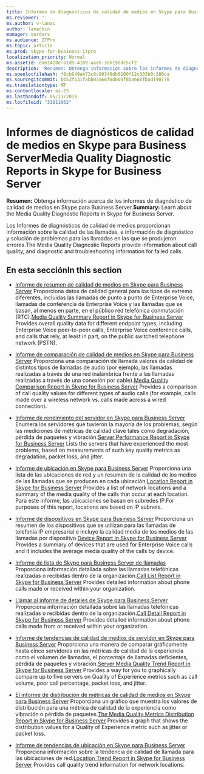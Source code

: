 ```yaml
---
title: Informes de diagnósticos de calidad de medios en Skype para Business Server
ms.reviewer: ''
ms.author: v-lanac
author: lanachin
manager: serdars
ms.audience: ITPro
ms.topic: article
ms.prod: skype-for-business-itpro
localization_priority: Normal
ms.assetid: ea61428e-a1d5-4189-aae6-3db19ddc5cf2
description: 'Resumen: Obtenga información sobre los informes de diagnósticos de calidad de medios en Skype para Business Server.'
ms.openlocfilehash: f8cb649eb73c8c80340db0100f12c603b0c380ca
ms.sourcegitcommit: bb53f131fabb03a66f0d000f8ba668fbad190778
ms.translationtype: MT
ms.contentlocale: es-ES
ms.lasthandoff: 05/11/2019
ms.locfileid: "33911962"
---
```

# <a name="media-quality-diagnostic-reports-in-skype-for-business-server"></a><span data-ttu-id="f42ca-103">Informes de diagnósticos de calidad de medios en Skype para Business Server</span><span class="sxs-lookup"><span data-stu-id="f42ca-103">Media Quality Diagnostic Reports in Skype for Business Server</span></span>
 
<span data-ttu-id="f42ca-104">**Resumen:** Obtenga información acerca de los informes de diagnóstico de calidad de medios en Skype para Business Server.</span><span class="sxs-lookup"><span data-stu-id="f42ca-104">**Summary:** Learn about the Media Quality Diagnostic Reports in Skype for Business Server.</span></span>
  
<span data-ttu-id="f42ca-105">Los Informes de diagnósticos de calidad de medios proporcionan información sobre la calidad de las llamadas, e información de diagnóstico y solución de problemas para las llamadas en las que se produjeron errores.</span><span class="sxs-lookup"><span data-stu-id="f42ca-105">The Media Quality Diagnostic Reports provide information about call quality, and diagnostic and troubleshooting information for failed calls.</span></span>
  
## <a name="in-this-section"></a><span data-ttu-id="f42ca-106">En esta sección</span><span class="sxs-lookup"><span data-stu-id="f42ca-106">In this section</span></span>

- <span data-ttu-id="f42ca-107">[Informe de resumen de calidad de medios en Skype para Business Server](summary.md) Proporciona datos de calidad general para los tipos de extremo diferentes, incluidas las llamadas de punto a punto de Enterprise Voice, llamadas de conferencia de Enterprise Voice y las llamadas que se basan, al menos en parte, en el público red telefónica conmutación (RTC).</span><span class="sxs-lookup"><span data-stu-id="f42ca-107">[Media Quality Summary Report in Skype for Business Server](summary.md) Provides overall quality data for different endpoint types, including Enterprise Voice peer-to-peer calls, Enterprise Voice conference calls, and calls that rely, at least in part, on the public switched telephone network (PSTN).</span></span>
    
- <span data-ttu-id="f42ca-108">[Informe de comparación de calidad de medios en Skype para Business Server](comparison.md) Proporciona una comparación de llamada valores de calidad de distintos tipos de llamadas de audio (por ejemplo, las llamadas realizadas a través de una red inalámbrica frente a las llamadas realizadas a través de una conexión por cable).</span><span class="sxs-lookup"><span data-stu-id="f42ca-108">[Media Quality Comparison Report in Skype for Business Server](comparison.md) Provides a comparison of call quality values for different types of audio calls (for example, calls made over a wireless network vs. calls made across a wired connection).</span></span>
    
- <span data-ttu-id="f42ca-109">[Informe de rendimiento del servidor en Skype para Business Server](server-performance.md) Enumera los servidores que tuvieron la mayoría de los problemas, según las mediciones de métricas de calidad clave tales como degradación, pérdida de paquetes y vibración.</span><span class="sxs-lookup"><span data-stu-id="f42ca-109">[Server Performance Report in Skype for Business Server](server-performance.md) Lists the servers that have experienced the most problems, based on measurements of such key quality metrics as degradation, packet loss, and jitter.</span></span>
    
- <span data-ttu-id="f42ca-110">[Informe de ubicación en Skype para Business Server](location-report.md) Proporciona una lista de las ubicaciones de red y un resumen de la calidad de los medios de las llamadas que se producen en cada ubicación.</span><span class="sxs-lookup"><span data-stu-id="f42ca-110">[Location Report in Skype for Business Server](location-report.md) Provides a list of network locations and a summary of the media quality of the calls that occur at each location.</span></span> <span data-ttu-id="f42ca-111">Para este informe, las ubicaciones se basan en subredes IP.</span><span class="sxs-lookup"><span data-stu-id="f42ca-111">For purposes of this report, locations are based on IP subnets.</span></span>
    
- <span data-ttu-id="f42ca-112">[Informe de dispositivos en Skype para Business Server](device-report.md) Proporciona un resumen de los dispositivos que se utilizan para las llamadas de telefonía IP empresarial e incluye la calidad media de los medios de las llamadas por dispositivo.</span><span class="sxs-lookup"><span data-stu-id="f42ca-112">[Device Report in Skype for Business Server](device-report.md) Provides a summary of devices that are used for Enterprise Voice calls and it includes the average media quality of the calls by device.</span></span>
    
- <span data-ttu-id="f42ca-113">[Informe de lista de Skype para Business Server de llamadas](call-list-report-0.md) Proporciona información detallada sobre las llamadas telefónicas realizadas o recibidas dentro de la organización.</span><span class="sxs-lookup"><span data-stu-id="f42ca-113">[Call List Report in Skype for Business Server](call-list-report-0.md) Provides detailed information about phone calls made or received within your organization.</span></span>
    
- <span data-ttu-id="f42ca-114">[Llamar al informe de detalles de Skype para Business Server](call-detail-report.md) Proporciona información detallada sobre las llamadas telefónicas realizadas o recibidas dentro de la organización.</span><span class="sxs-lookup"><span data-stu-id="f42ca-114">[Call Detail Report in Skype for Business Server](call-detail-report.md) Provides detailed information about phone calls made from or received within your organization.</span></span>
    
- <span data-ttu-id="f42ca-115">[Informe de tendencias de calidad de medios de servidor en Skype para Business Server](server-media-quality-trend-report.md) Proporciona una manera de comparar gráficamente hasta cinco servidores en las métricas de calidad de la experiencia como el volumen de llamadas, el porcentaje de llamadas deficientes, pérdida de paquetes y vibración.</span><span class="sxs-lookup"><span data-stu-id="f42ca-115">[Server Media Quality Trend Report in Skype for Business Server](server-media-quality-trend-report.md) Provides a way for you to graphically compare up to five servers on Quality of Experience metrics such as call volume, poor call percentage, packet loss, and jitter.</span></span>
    
- <span data-ttu-id="f42ca-116">[El informe de distribución de métricas de calidad de medios en Skype para Business Server](media-quality-metrics-distribution-report.md) Proporciona un gráfico que muestra los valores de distribución para una métrica de calidad de la experiencia como vibración o pérdida de paquetes.</span><span class="sxs-lookup"><span data-stu-id="f42ca-116">[The Media Quality Metrics Distribution Report in Skype for Business Server](media-quality-metrics-distribution-report.md) Provides a graph that shows the distribution values for a Quality of Experience metric such as jitter or packet loss.</span></span>
    
- <span data-ttu-id="f42ca-117">[Informe de tendencias de ubicación en Skype para Business Server](location-trend-report.md) Proporciona información sobre la tendencia de calidad de llamada para las ubicaciones de red.</span><span class="sxs-lookup"><span data-stu-id="f42ca-117">[Location Trend Report in Skype for Business Server](location-trend-report.md) Provides call quality trend information for network locations.</span></span>
    

